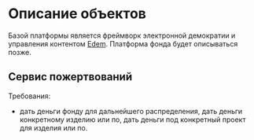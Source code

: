 # Описание объектов
Базой платформы является фреймворк электронной демократии и управления контентом [Edem](https://github.com/grandcore/Edem). Платформа фонда будет описываться позже. 

## Сервис пожертвований
Требования:
- дать деньги фонду для дальнейшего распределения, дать деньги конкретному изделию или по, дать деньги под конкретный проект для изделия или по. 
